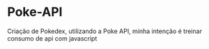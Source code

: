 # Poke-API
Criação de Pokedex, utilizando a Poke API, minha intenção é treinar consumo de api com javascript
